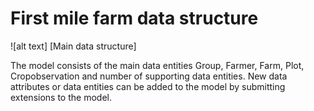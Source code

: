 # First mile farm data structure
![alt text] [Main data structure]

The model consists of the main data entities Group, Farmer, Farm, Plot, Cropobservation and number of supporting data entities. New data attributes or data entities can be added to the model by submitting extensions to the model.  

<script src="../_static/docson/widget.js" data-schema="../../_static/first-mile-schema.json"></script>

[neutralmodel]: https://github.com/firstmile/reference-framework/blob/master/docs/_static/Neutraldatamodelgif.gif "Core data structure first mile farm data"

